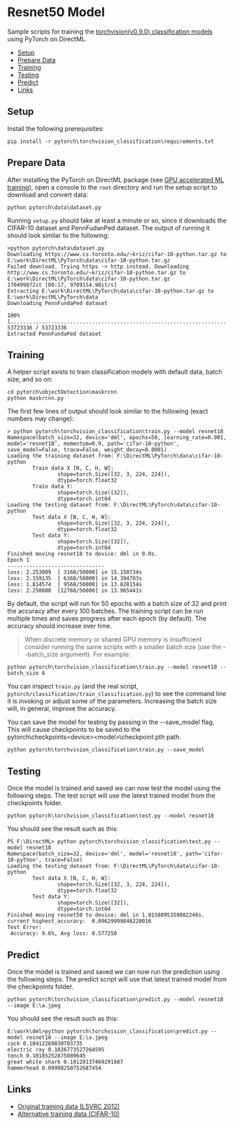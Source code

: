 # Resnet50 Model <!-- omit in toc -->

Sample scripts for training the [torchvision(v0.9.0) classification models](https://pytorch.org/vision/0.9/models.html#classification) using PyTorch on DirectML.

- [Setup](#setup)
- [Prepare Data](#prepare-data)
- [Training](#training)
- [Testing](#testing)
- [Predict](#predict)
- [Links](#links)

## Setup
Install the following prerequisites:
```
pip install -r pytorch\torchvision_classification\requirements.txt 
```

## Prepare Data

After installing the PyTorch on DirectML package (see [GPU accelerated ML training](..\readme.md)), open a console to the `root` directory and run the setup script to download and convert data:

```
python pytorch\data\dataset.py
```

Running `setup.py` should take at least a minute or so, since it downloads the CIFAR-10 dataset and PennFudanPed dataset. The output of running it should look similar to the following:

```
>python pytorch\data\dataset.py
Downloading https://www.cs.toronto.edu/~kriz/cifar-10-python.tar.gz to E:\work\DirectML\PyTorch\data\cifar-10-python.tar.gz
Failed download. Trying https -> http instead. Downloading http://www.cs.toronto.edu/~kriz/cifar-10-python.tar.gz to E:\work\DirectML\PyTorch\data\cifar-10-python.tar.gz
170499072it [00:17, 9709154.90it/s]
Extracting E:\work\DirectML\PyTorch\data\cifar-10-python.tar.gz to E:\work\DirectML\PyTorch\data
Downloading PennFundaPed dataset

100% [........................................................................] 53723336 / 53723336
Extracted PennFundaPed dataset
```

## Training

A helper script exists to train classification models with default data, batch size, and so on:

```
cd pytorch\objectDetection\maskrcnn
python maskrcnn.py
```

The first few lines of output should look similar to the following (exact numbers may change):
```
> python pytorch\torchvision_classification\train.py --model resnet18
Namespace(batch_size=32, device='dml', epochs=50, learning_rate=0.001, model='resnet18', momentum=0.9, path='cifar-10-python', save_model=False, trace=False, weight_decay=0.0001)
Loading the training dataset from: F:\DirectML\PyTorch\data\cifar-10-python
        Train data X [N, C, H, W]:
                shape=torch.Size([32, 3, 224, 224]),
                dtype=torch.float32
        Train data Y:
                shape=torch.Size([32]),
                dtype=torch.int64
Loading the testing dataset from: F:\DirectML\PyTorch\data\cifar-10-python
        Test data X [N, C, H, W]:
                shape=torch.Size([32, 3, 224, 224]),
                dtype=torch.float32
        Test data Y:
                shape=torch.Size([32]),
                dtype=torch.int64
Finished moving resnet18 to device: dml in 0.0s.
Epoch 1
-------------------------------
loss: 2.253009  [ 3168/50000] in 15.150734s
loss: 2.159135  [ 6368/50000] in 14.394703s
loss: 1.814574  [ 9568/50000] in 13.828154s
loss: 2.250808  [12768/50000] in 13.965441s
```

By default, the script will run for 50 epochs with a batch size of 32 and print the accuracy after every 100 batches. The training script can be run multiple times and saves progress after each epoch (by default). The accuracy should increase over time.

> When discrete memory or shared GPU memory is insufficient consider running the same scripts with a smaller batch size (use the --batch_size argument). For example:

```
python pytorch\torchvision_classification\train.py --model resnet18 --batch_size 8
```

You can inspect `train.py` (and the real script, `pytorch/classification/train_classification.py`) to see the command line it is invoking or adjust some of the parameters. Increasing the batch size will, in general, improve the accuracy. 

You can save the model for testing by passing in the --save_model flag. This will cause checkpoints to be saved to the pytorch\checkpoints\<device>\<model>\checkpoint.pth path.

```
python pytorch\torchvision_classification\train.py --save_model
```


## Testing

Once the model is trained and saved we can now test the model using the following steps. The test script will use the latest trained model from the checkpoints folder.

```
python pytorch\torchvision_classification\test.py --model resnet18
```

You should see the result such as this:

```
PS F:\DirectML> python pytorch\torchvision_classification\test.py --model resnet18
Namespace(batch_size=32, device='dml', model='resnet18', path='cifar-10-python', trace=False)
Loading the testing dataset from: F:\DirectML\PyTorch\data\cifar-10-python
        Test data X [N, C, H, W]:
                shape=torch.Size([32, 3, 224, 224]),
                dtype=torch.float32
        Test data Y:
                shape=torch.Size([32]),
                dtype=torch.int64
Finished moving resnet50 to device: dml in 1.0158095359802246s.
current highest_accuracy:  0.09629999846220016
Test Error:
 Accuracy: 9.6%, Avg loss: 8.577250
```

## Predict

Once the model is trained and saved we can now run the prediction using the following steps. The predict script will use that latest trained model from the checkpoints folder.

```
python pytorch\torchvision_classification\predict.py --model resnet18 --image E:\a.jpeg
```

You should see the result such as this:

```
E:\work\dml>python pytorch\torchvision_classification\predict.py --model resnet18 --image E:\a.jpeg
cock 0.10412269830703735
electric ray 0.1026773527264595
tench 0.10185252875089645
great white shark 0.10128137469291687
hammerhead 0.09998250752687454
```



## Links

- [Original training data (LSVRC 2012)](http://www.image-net.org/challenges/LSVRC/2012/)
- [Alternative training data (CIFAR-10)](https://www.cs.toronto.edu/~kriz/cifar.html)
